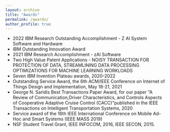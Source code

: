 ```yaml
---
layout: archive
title: "Awards"
permalink: /awards/
author_profile: true
---
```

* 2022 IBM Research Outstanding Accomplishment - Z AI System Software and Hardware
* IBM Outstanding Innovation Award
* 2021 IBM Research Accomplishment - zAI Software
* Two High Value Patent Applications - NOISY TRANSACTION FOR PROTECTION OF DATA, STREAMLINING DATA PROCESSING OPTIMIZATIONS FOR MACHINE LEARNING WORKLOADS
* Seven IBM Invention Plateau awards, 2020-2022
* Outstanding Service Award, the 6th ACM/IEEE Conference on Internet of Things Design and Implementation, May 18-21, 2021
* George N. Saridis Best Transactions Paper Award, for our paper "A Review of Communication,Driver Characteristics, and Controls Aspects of Cooperative Adaptive Cruise Control (CACC)"published in the IEEE Transactions on Intelligent Transportation Systems, 2020
* Service award of the 16th IEEE International Conference on Mobile Ad-Hoc and Smart Systems (IEEE MASS 2019)
* NSF Student Travel Grant, IEEE INFOCOM, 2016, IEEE SECON, 2015.
<!-- * Outstanding contribution award in Massive Data Computing Center, 2008, 2009 and 2010.
*  Merit student, 2009
* Outstanding graduate student, 2004.
* “Haiwang” Grand Scholarship, 2003; People scholarships, 2000-2004. -->